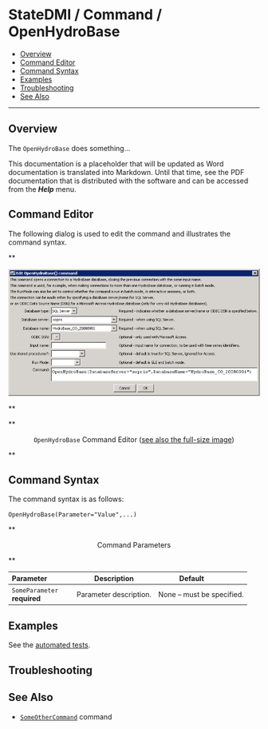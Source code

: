 # StateDMI / Command / OpenHydroBase #

* [Overview](#overview)
* [Command Editor](#command-editor)
* [Command Syntax](#command-syntax)
* [Examples](#examples)
* [Troubleshooting](#troubleshooting)
* [See Also](#see-also)

-------------------------

## Overview ##

The `OpenHydroBase` does something...

This documentation is a placeholder that will be updated as Word documentation is translated into Markdown.
Until that time, see the PDF documentation that is distributed with the software and can be accessed
from the ***Help*** menu.

## Command Editor ##

The following dialog is used to edit the command and illustrates the command syntax.

**<p style="text-align: center;">
![OpenHydroBase](OpenHydroBase.png)
</p>**

**<p style="text-align: center;">
`OpenHydroBase` Command Editor (<a href="../OpenHydroBase.png">see also the full-size image</a>)
</p>**

## Command Syntax ##

The command syntax is as follows:

```text
OpenHydroBase(Parameter="Value",...)
```
**<p style="text-align: center;">
Command Parameters
</p>**

| **Parameter**&nbsp;&nbsp;&nbsp;&nbsp;&nbsp;&nbsp;&nbsp;&nbsp;&nbsp;&nbsp;&nbsp;&nbsp; | **Description** | **Default**&nbsp;&nbsp;&nbsp;&nbsp;&nbsp;&nbsp;&nbsp;&nbsp;&nbsp;&nbsp; |
| --------------|-----------------|----------------- |
|`SomeParameter`<br>**required**|Parameter description.|None – must be specified.|

## Examples ##

See the [automated tests](https://github.com/OpenCDSS/cdss-app-statedmi-test/tree/master/test/regression/commands/OpenHydroBase).

## Troubleshooting ##

## See Also ##

* [`SomeOtherCommand`](../SomeOtherCommand/SomeOtherCommand) command
